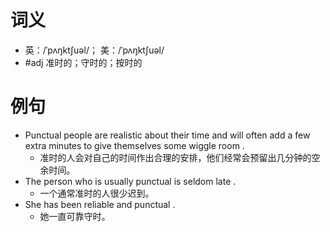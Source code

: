 # 词义
- 英：/ˈpʌŋktʃuəl/； 美：/ˈpʌŋktʃuəl/
- #adj 准时的；守时的；按时的
# 例句
- Punctual people are realistic about their time and will often add a few extra minutes to give themselves some wiggle room .
	- 准时的人会对自己的时间作出合理的安排，他们经常会预留出几分钟的空余时间。
- The person who is usually punctual is seldom late .
	- 一个通常准时的人很少迟到。
- She has been reliable and punctual .
	- 她一直可靠守时。
